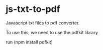 # js-txt-to-pdf
Javascript txt files to pdf converter.

To use this, we need to use the pdfkit library

run (npm install pdfkit)

